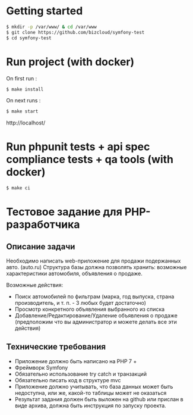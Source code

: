# Getting started

```bash
$ mkdir -p /var/www/ & cd /var/www
$ git clone https://github.com/bizcloud/symfony-test
$ cd symfony-test
```

# Run project (with docker)

On first run :

```bash
$ make install
```

On next runs :

```bash
$ make start
```

http://localhost/

# Run phpunit tests + api spec compliance tests + qa tools (with docker)

```bash
$ make ci
```

# Тестовое задание для PHP-разработчика

## Описание задачи
Необходимо написать web-приложение для продажи подержанных авто. (auto.ru)
Структура базы должна позволять хранить: возможные характеристики автомобиля, объявления о продаже.

Возможные действия:
- Поиск автомобилей по фильтрам (марка, год выпуска, страна производитель, и т. п. - 3 любых будет достаточно)
- Просмотр конкретного объявления выбранного из списка
- Добавление/Редактирование/Удаление объявления о продаже (предположим что вы администратор и можете делать все эти действия)

## Технические требования
* Приложение должно быть написано на PHP 7 +
* Фреймворк Symfony
* Обязательно использование try catch и транзакций
* Обязательно писать код в структуре mvc
* Приложение должно учитывать, что база данных может быть
недоступна, или же, какой-то таблицы может не оказаться
* Результат задания должен быть выложен на github или прислан в виде
архива, должна быть инструкция по запуску проекта.
